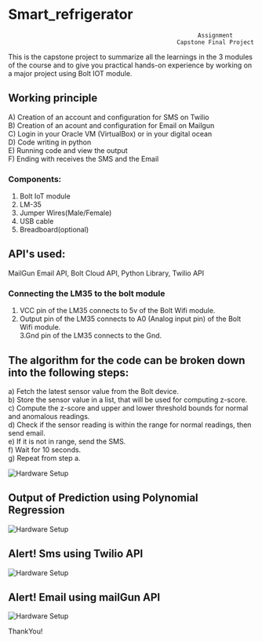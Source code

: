 # Smart_refrigerator


                                                          Assignment 
                                                    Capstone Final Project

This is the capstone project to summarize all the learnings in the 3 modules of the course and to give you practical hands-on experience by working on a major project using Bolt IOT module.


## Working principle

A) Creation of an account and configuration for SMS on Twilio<br>
B) Creation of an acount and configuration for Email on Mailgun<br>
C) Login in your Oracle VM (VirtualBox) or in your digital ocean<br>
D) Code writing in python<br>
E) Running code and view the output<br>
F) Ending with receives the SMS and the Email <br>


### Components:
1) Bolt IoT module
2) LM-35
3) Jumper Wires(Male/Female)
4) USB cable
5) Breadboard(optional)

## API's used: 
   MailGun Email API, Bolt Cloud API, Python Library, Twilio API

### Connecting the LM35 to the bolt module
1. VCC pin of the LM35 connects to 5v of the Bolt Wifi module.<br>
2. Output pin of the LM35 connects to A0 (Analog input pin) of the Bolt Wifi module.<br>
3.Gnd pin of the LM35 connects to the Gnd.<br>

## The algorithm for the code can be broken down into the following steps:
a) Fetch the latest sensor value from the Bolt device.<br>
b) Store the sensor value in a list, that will be used for computing z-score.<br>
c) Compute the z-score and upper and lower threshold bounds for normal and anomalous readings.<br>
d) Check if the sensor reading is within the range for normal readings, then send email.<br>
e) If it is not in range, send the SMS.<br>
f) Wait for 10 seconds.<br>
g) Repeat from step a.<br>

![Hardware Setup](https://github.com/prachi-ag/Smart_refrigerator/blob/master/moduleSetUp_bb.png)

## Output of Prediction using Polynomial Regression
![Hardware Setup](https://github.com/prachi-ag/Smart_refrigerator/blob/master/Screenshot%20(7).png)


## Alert! Sms using Twilio API
![Hardware Setup](https://github.com/prachi-ag/Smart_refrigerator/blob/master/twilio_Sms_Alert.jpeg)

## Alert! Email using mailGun API
![Hardware Setup](https://github.com/prachi-ag/Smart_refrigerator/blob/master/mailgun_email_Alert.jpeg)

ThankYou!

